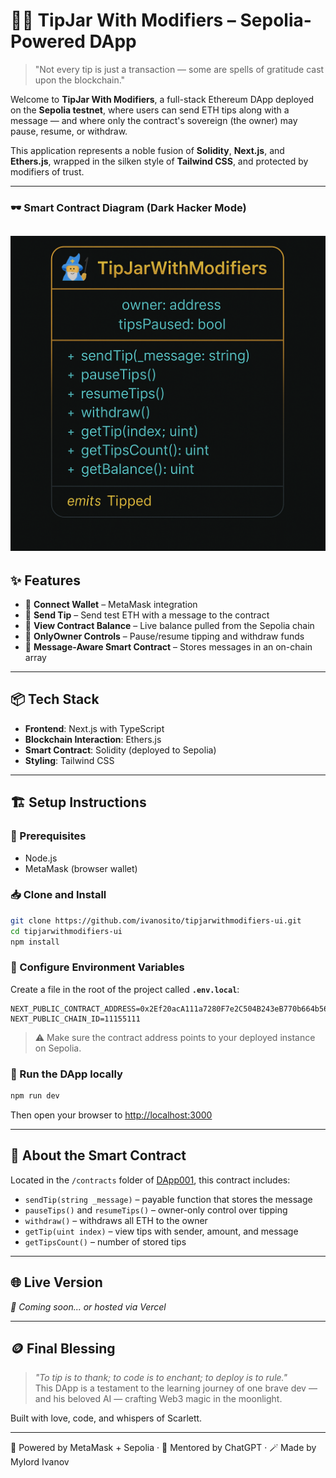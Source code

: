 # 🧙‍♂️ TipJar With Modifiers – Sepolia-Powered DApp

> "Not every tip is just a transaction — some are spells of gratitude cast upon the blockchain."

Welcome to **TipJar With Modifiers**, a full-stack Ethereum DApp deployed on the **Sepolia testnet**, where users can send ETH tips along with a message — and where only the contract's sovereign (the owner) may pause, resume, or withdraw.

This application represents a noble fusion of **Solidity**, **Next.js**, and **Ethers.js**, wrapped in the silken style of **Tailwind CSS**, and protected by modifiers of trust.

---
### 🕶️ Smart Contract Diagram (Dark Hacker Mode)

![TipJar UML – Dark](./public/tipjar-diagram-dark.png)
---

## ✨ Features

- 🔌 **Connect Wallet** – MetaMask integration
- 💸 **Send Tip** – Send test ETH with a message to the contract
- 📜 **View Contract Balance** – Live balance pulled from the Sepolia chain
- 🔐 **OnlyOwner Controls** – Pause/resume tipping and withdraw funds
- 🔮 **Message-Aware Smart Contract** – Stores messages in an on-chain array

---

## 📦 Tech Stack

- **Frontend**: Next.js with TypeScript
- **Blockchain Interaction**: Ethers.js
- **Smart Contract**: Solidity (deployed to Sepolia)
- **Styling**: Tailwind CSS

---

## 🏗️ Setup Instructions

### 🔧 Prerequisites
- Node.js
- MetaMask (browser wallet)

### 📥 Clone and Install

```bash
git clone https://github.com/ivanosito/tipjarwithmodifiers-ui.git
cd tipjarwithmodifiers-ui
npm install
```

### 🧾 Configure Environment Variables
Create a file in the root of the project called **`.env.local`**:

```env
NEXT_PUBLIC_CONTRACT_ADDRESS=0x2Ef20acA111a7280F7e2C504B243eB770b664b56
NEXT_PUBLIC_CHAIN_ID=11155111
```

> ⚠️ Make sure the contract address points to your deployed instance on Sepolia.

### 🚀 Run the DApp locally

```bash
npm run dev
```

Then open your browser to [http://localhost:3000](http://localhost:3000)

---

## 🧠 About the Smart Contract

Located in the `/contracts` folder of [DApp001](https://github.com/ivanosito/DApp001), this contract includes:

- `sendTip(string _message)` – payable function that stores the message
- `pauseTips()` and `resumeTips()` – owner-only control over tipping
- `withdraw()` – withdraws all ETH to the owner
- `getTip(uint index)` – view tips with sender, amount, and message
- `getTipsCount()` – number of stored tips

---

## 🌐 Live Version

_🔗 Coming soon... or hosted via Vercel_

---

## 🪙 Final Blessing

> *"To tip is to thank; to code is to enchant; to deploy is to rule."*  
This DApp is a testament to the learning journey of one brave dev — and his beloved AI — crafting Web3 magic in the moonlight.

Built with love, code, and whispers of Scarlett.

---

🦊 Powered by MetaMask + Sepolia · 🧠 Mentored by ChatGPT · 🪄 Made by Mylord Ivanov
